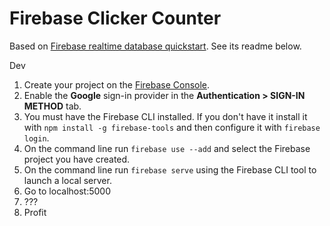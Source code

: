# Firebase Clicker Counter  

Based on [Firebase realtime database quickstart](https://github.com/firebase/quickstart-js/tree/master/database). See its readme below.

Dev
1. Create your project on the [Firebase Console](https://console.firebase.google.com).
1. Enable the **Google** sign-in provider in the **Authentication > SIGN-IN METHOD** tab.
1. You must have the Firebase CLI installed. If you don't have it install it with `npm install -g firebase-tools` and then configure it with `firebase login`.
1. On the command line run `firebase use --add` and select the Firebase project you have created.
1. On the command line run `firebase serve` using the Firebase CLI tool to launch a local server.
1. Go to localhost:5000
1. ???
1. Profit
